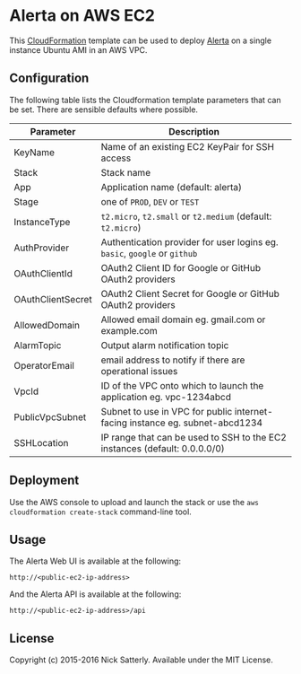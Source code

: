 Alerta on AWS EC2
=================

This [CloudFormation](http://aws.amazon.com/cloudformation/aws-cloudformation-templates/) template can be used to deploy [Alerta](http://alerta.io/) on a single instance Ubuntu AMI in an AWS VPC.

Configuration
-------------

The following table lists the Cloudformation template parameters that can be set. There are sensible defaults where possible.

| Parameter  | Description |
| ------------- | ------------- |
| KeyName  | Name of an existing EC2 KeyPair for SSH access  |
| Stack  | Stack name  |
| App | Application name (default: alerta) |
| Stage | one of `PROD`, `DEV` or `TEST` |
| InstanceType | `t2.micro`, `t2.small` or `t2.medium` (default: `t2.micro`) |
| AuthProvider | Authentication provider for user logins eg. `basic`, `google` or `github` |
| OAuthClientId | OAuth2 Client ID for Google or GitHub OAuth2 providers |
| OAuthClientSecret | OAuth2 Client Secret for Google or GitHub OAuth2 providers |
| AllowedDomain | Allowed email domain eg. gmail.com or example.com |
| AlarmTopic | Output alarm notification topic |
| OperatorEmail | email address to notify if there are operational issues |
| VpcId | ID of the VPC onto which to launch the application eg. vpc-1234abcd |
| PublicVpcSubnet | Subnet to use in VPC for public internet-facing instance eg. subnet-abcd1234 |
| SSHLocation | IP range that can be used to SSH to the EC2 instances (default: 0.0.0.0/0) |

Deployment
----------

Use the AWS console to upload and launch the stack or use the `aws cloudformation create-stack` command-line tool.

Usage
-----

The Alerta Web UI is available at the following:

    http://<public-ec2-ip-address>

And the Alerta API is available at the following:

    http://<public-ec2-ip-address>/api

License
-------

Copyright (c) 2015-2016 Nick Satterly. Available under the MIT License.
